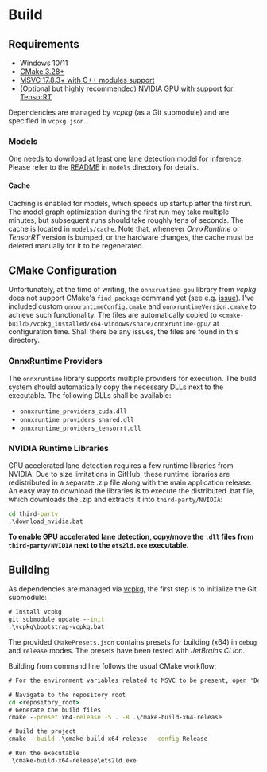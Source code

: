# Build

## Requirements

- Windows 10/11
- [CMake 3.28+](https://cmake.org/download/)
- [MSVC 17.8.3+ with C++ modules support](https://visualstudio.microsoft.com/downloads/)
- (Optional but highly
  recommended) [NVIDIA GPU with support for TensorRT](https://docs.nvidia.com/deeplearning/tensorrt/support-matrix)

Dependencies are managed by *vcpkg* (as a Git submodule) and are specified
in `vcpkg.json`.

### Models

One needs to download at least one lane detection model for inference.
Please refer to the [README](../models/README.md) in `models` directory for
details.

#### Cache

Caching is enabled for models, which speeds up startup after the first run. The
model graph optimization during the
first run may take multiple minutes, but subsequent runs should take roughly
tens of seconds. The cache is located in
`models/cache`. Note that, whenever *OnnxRuntime* or *TensorRT* version is
bumped, or the hardware changes, the cache
must be deleted manually for it to be regenerated.

## CMake Configuration

Unfortunately, at the time of writing, the `onnxruntime-gpu` library from
*vcpkg* does not support CMake's `find_package` command yet (see
e.g. [issue](https://github.com/microsoft/onnxruntime/issues/7150)).
I've included custom `onnxruntimeConfig.cmake` and `onnxruntimeVersion.cmake` to
achieve such functionality. The files are automatically copied
to `<cmake-build>/vcpkg_installed/x64-windows/share/onnxruntime-gpu/`
at configuration time. Shall there be any issues, the files are found in this
directory.

### OnnxRuntime Providers

The `onnxruntime` library supports multiple providers for execution.
The build system should automatically copy the necessary DLLs next to the
executable.
The following DLLs shall be available:

- `onnxruntime_providers_cuda.dll`
- `onnxruntime_providers_shared.dll`
- `onnxruntime_providers_tensorrt.dll`

### NVIDIA Runtime Libraries

GPU accelerated lane detection requires a few runtime libraries from NVIDIA.
Due to size limitations in GitHub, these runtime libraries are redistributed in a separate .zip file along with the main
application release.
An easy way to download the libraries is to execute the distributed .bat file, which downloads the .zip and extracts it
into `third-party/NVIDIA`:

```cmd
cd third-party
.\download_nvidia.bat
```

**To enable GPU accelerated lane detection, copy/move the `.dll` files from `third-party/NVIDIA` next to the `ets2ld.exe` executable.**

## Building

As dependencies are managed via [vcpkg](https://vcpkg.io/en/), the first step is
to initialize the Git submodule:

```cmd
# Install vcpkg
git submodule update --init
.\vcpkg\bootstrap-vcpkg.bat
```

The provided `CMakePresets.json` contains presets for building (x64) in `debug`
and `release` modes. The presets have been tested with *JetBrains CLion*.

Building from command line follows the usual CMake workflow:

```cmd
# For the environment variables related to MSVC to be present, open 'Developer Command Prompt for VS 2022' (or run the vcvarsall.bat script).

# Navigate to the repository root
cd <repository_root>
# Generate the build files
cmake --preset x64-release -S . -B .\cmake-build-x64-release
```

```cmd
# Build the project
cmake --build .\cmake-build-x64-release --config Release
```

```cmd
# Run the executable
.\cmake-build-x64-release\ets2ld.exe
```
